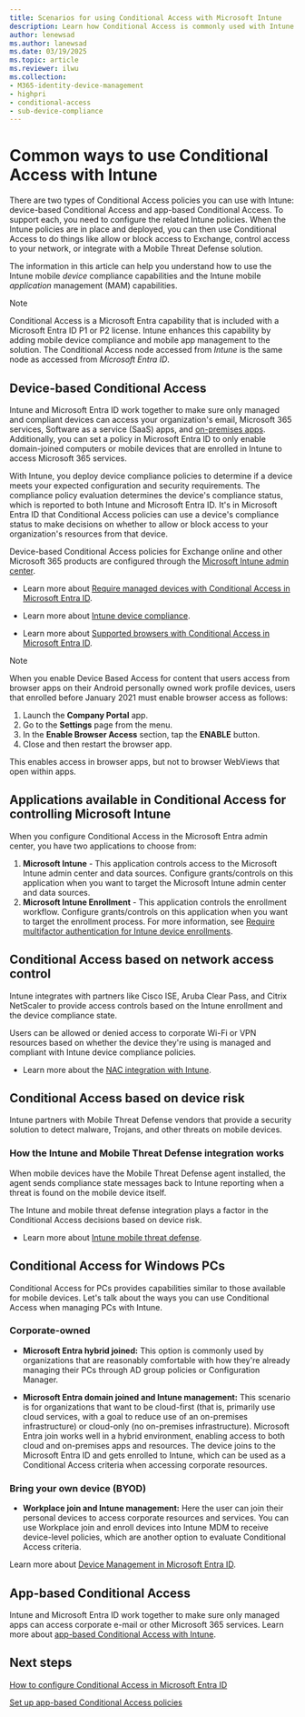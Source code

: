 ```yaml
---
title: Scenarios for using Conditional Access with Microsoft Intune
description: Learn how Conditional Access is commonly used with Intune compliance policy for devices and apps
author: lenewsad
ms.author: lanewsad
ms.date: 03/19/2025
ms.topic: article
ms.reviewer: ilwu
ms.collection:
- M365-identity-device-management
- highpri
- conditional-access
- sub-device-compliance
---
```


# Common ways to use Conditional Access with Intune

There are two types of Conditional Access policies you can use with Intune: device-based Conditional Access and app-based Conditional Access. To support each, you need to configure the related Intune policies. When the Intune policies are in place and deployed, you can then use Conditional Access to do things like allow or block access to Exchange, control access to your network, or integrate with a Mobile Threat Defense solution.

The information in this article can help you understand how to use the Intune mobile *device* compliance capabilities and the Intune mobile *application* management (MAM) capabilities.

> [!NOTE]
> Conditional Access is a Microsoft Entra capability that is included with a Microsoft Entra ID P1 or P2 license. Intune enhances this capability by adding mobile device compliance and mobile app management to the solution. The Conditional Access node accessed from *Intune* is the same node as accessed from *Microsoft Entra ID*.

## Device-based Conditional Access

Intune and Microsoft Entra ID work together to make sure only managed and compliant devices can access your organization's email, Microsoft 365 services, Software as a service (SaaS) apps, and [on-premises apps](/entra/identity/app-proxy/). Additionally, you can set a policy in Microsoft Entra ID to only enable domain-joined computers or mobile devices that are enrolled in Intune to access Microsoft 365 services.

With Intune, you deploy device compliance policies to determine if a device meets your expected configuration and security requirements. The compliance policy evaluation determines the device's compliance status, which is reported to both Intune and Microsoft Entra ID. It's in Microsoft Entra ID that Conditional Access policies can use a device's compliance status to make decisions on whether to allow or block access to your organization's resources from that device.

Device-based Conditional Access policies for Exchange online and other Microsoft 365 products are configured through the [Microsoft Intune admin center](../fundamentals/what-is-intune.md).

- Learn more about [Require managed devices with Conditional Access in Microsoft Entra ID](/entra/identity/conditional-access/policy-all-users-device-compliance).

- Learn more about [Intune device compliance](device-compliance-get-started.md).

- Learn more about [Supported browsers with Conditional Access in Microsoft Entra ID](/entra/identity/conditional-access/concept-conditional-access-conditions#supported-browsers).

> [!NOTE]
> When you enable Device Based Access for content that users access from browser apps on their Android personally owned work profile devices, users that enrolled before January 2021 must enable browser access as follows:
>
> 1. Launch the **Company Portal** app.
> 2. Go to the **Settings** page from the menu.
> 3. In the **Enable Browser Access** section, tap the **ENABLE** button.
> 4. Close and then restart the browser app.
>
> This enables access in browser apps, but not to browser WebViews that open within apps.

## Applications available in Conditional Access for controlling Microsoft Intune

When you configure Conditional Access in the Microsoft Entra admin center, you have two applications to choose from:

1. **Microsoft Intune** - This application controls access to the Microsoft Intune admin center and data sources. Configure grants/controls on this application when you want to target the Microsoft Intune admin center and data sources.
2. **Microsoft Intune Enrollment** - This application controls the enrollment workflow. Configure grants/controls on this application when you want to target the enrollment process. For more information, see [Require multifactor authentication for Intune device enrollments](../enrollment/multi-factor-authentication.md).

## Conditional Access based on network access control

Intune integrates with partners like Cisco ISE, Aruba Clear Pass, and Citrix NetScaler to provide access controls based on the Intune enrollment and the device compliance state.

Users can be allowed or denied access to corporate Wi-Fi or VPN resources based on whether the device they're using is managed and compliant with Intune device compliance policies.

- Learn more about the [NAC integration with Intune](network-access-control-integrate.md).

## Conditional Access based on device risk

Intune partners with Mobile Threat Defense vendors that provide a security solution to detect malware, Trojans, and other threats on mobile devices.

### How the Intune and Mobile Threat Defense integration works

When mobile devices have the Mobile Threat Defense agent installed, the agent sends compliance state messages back to Intune reporting when a threat is found on the mobile device itself.

The Intune and mobile threat defense integration plays a factor in the Conditional Access decisions based on device risk.

- Learn more about [Intune mobile threat defense](mobile-threat-defense.md).

## Conditional Access for Windows PCs

Conditional Access for PCs provides capabilities similar to those available for mobile devices. Let's talk about the ways you can use Conditional Access when managing PCs with Intune.

### Corporate-owned

- **Microsoft Entra hybrid joined:** This option is commonly used by organizations that are reasonably comfortable with how they're already managing their PCs through AD group policies or Configuration Manager.

- **Microsoft Entra domain joined and Intune management:** This scenario is for organizations that want to be cloud-first (that is, primarily use cloud services, with a goal to reduce use of an on-premises infrastructure) or cloud-only (no on-premises infrastructure). Microsoft Entra join works well in a hybrid environment, enabling access to both cloud and on-premises apps and resources. The device joins to the Microsoft Entra ID and gets enrolled to Intune, which can be used as a Conditional Access criteria when accessing corporate resources.

### Bring your own device (BYOD)

- **Workplace join and Intune management:** Here the user can join their personal devices to access corporate resources and services. You can use Workplace join and enroll devices into Intune MDM to receive device-level policies, which are another option to evaluate Conditional Access criteria.

Learn more about [Device Management in Microsoft Entra ID](/azure/active-directory/devices/overview).

## App-based Conditional Access

Intune and Microsoft Entra ID work together to make sure only managed apps can access corporate e-mail or other Microsoft 365 services. Learn more about [app-based Conditional Access with Intune](app-based-conditional-access-intune.md).



## Next steps

[How to configure Conditional Access in Microsoft Entra ID](/entra/identity/conditional-access/concept-conditional-access-policy-common)

[Set up app-based Conditional Access policies](app-based-conditional-access-intune-create.md)
